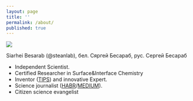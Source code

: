 ```yaml
---
layout: page
title: ''
permalink: /about/
published: true
---
```


![]({{site.baseurl}}/images/name.png)

Siarhei Besarab (@steanlab), бел. Сяргей Бесараб, рус. Сергей Бесараб

- Independent Scientist. 
- Certified Researcher in Surface&Interface Chemistry
- Inventor ([TIPS](https://en.wikipedia.org/wiki/TRIZ)) and innovative Expert.
- Science journalist ([HABR](https://habr.com/ru/users/steanlab/posts)/[MEDIUM](https://medium.com/@steanlab)).
- Citizen science evangelist



